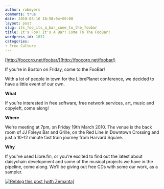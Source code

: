 ```yaml
---
author: robmyers
comments: true
date: 2010-03-16 18:50:04+00:00
layout: post
slug: its_foo_its_a_bar_come_to_the_foobar
title: It's Foo! It's A Bar! Come To The FooBar!
wordpress_id: 1832
categories:
- Free Culture
---
```


[http://foocorp.net/foobar/](http://foocorp.net/foobar/)

  


If you're in Boston on Friday, come to the FooBar!

  



With a lot of people in town for the LibrePlanet conference, we decided to have a little event of our own.

  


**What**

  


If you're interested in free software, free network services, art, music and copyleft, come along!

  


**Where**

  


We're meeting at 7pm, on Friday 19th March 2010.
The venue is the back room of JJ Foleys Bar and Grille, on the Red Line in Downtown Crossing and just a 10-12 minute fast train journey from Harvard Square.

  


**Why**

  


If you've used Libre.fm, or you're excited to find out the latest about daisychain development and some of the musical projects we have in the pipeline, come along. We'll be giving out free CDs with some our work, as a sampler.




[![Reblog this post [with Zemanta]](http://img.zemanta.com/reblog_e.png?x-id=9e91446f-33f7-4ca5-a343-cac6b797409e)](http://reblog.zemanta.com/zemified/9e91446f-33f7-4ca5-a343-cac6b797409e/)



